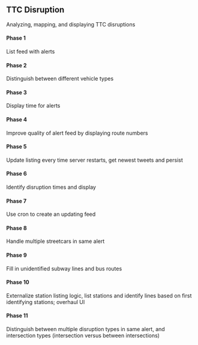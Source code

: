 ## TTC Disruption
Analyzing, mapping, and displaying TTC disruptions

#### Phase 1
List feed with alerts

#### Phase 2
Distinguish between different vehicle types

#### Phase 3
Display time for alerts

#### Phase 4
Improve quality of alert feed by displaying route numbers

#### Phase 5
Update listing every time server restarts, get newest tweets and persist

#### Phase 6
Identify disruption times and display

#### Phase 7
Use cron to create an updating feed

#### Phase 8
Handle multiple streetcars in same alert

#### Phase 9
Fill in unidentified subway lines and bus routes

#### Phase 10
Externalize station listing logic, list stations and identify lines based on 
first identifying stations; overhaul UI

#### Phase 11
Distinguish between multiple disruption types in same alert, and intersection types
(intersection versus between intersections)
